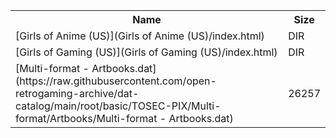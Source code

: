 <table>
<tr><th>Name</th><th>Size</th></tr>
<tr><td>[Girls of Anime (US)](Girls of Anime (US)/index.html)</td><td>DIR</td></tr>
<tr><td>[Girls of Gaming (US)](Girls of Gaming (US)/index.html)</td><td>DIR</td></tr>
<tr><td>[Multi-format - Artbooks.dat](https://raw.githubusercontent.com/open-retrogaming-archive/dat-catalog/main/root/basic/TOSEC-PIX/Multi-format/Artbooks/Multi-format - Artbooks.dat)</td><td>26257</td></tr>
</table>
